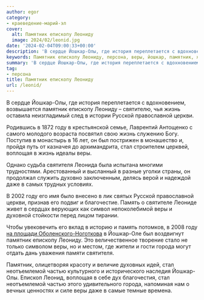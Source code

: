 ```yaml
---
author: egor
category:
- краеведение-марий-эл
cover:
  alt: Памятник епископу Леониду
  image: 2024/02/leonid.jpg
date: '2024-02-04T09:00:33+00:00'
description: 'В сердце Йошкар-Олы, где история переплетается с вдохновением, возвышается памятник епископу Леониду – святителю, чья жизнь оставила неизгладимый след в...'
keywords: Памятник епископу Леониду, персона, веры, йошкар, памятник, жизнь, году, стал, олы, епископу, леониду, русской, православной, церкви, воплощая, святителя, память
summary: 'В сердце Йошкар-Олы, где история переплетается с вдохновением, возвышается памятник епископу Леониду – святителю, чья жизнь оставила неизгладимый след в...'
tag:
- персона
title: Памятник епископу Леониду
url: /leonid/
---
```


В сердце Йошкар-Олы, где история переплетается с вдохновением, возвышается памятник епископу Леониду – святителю, чья жизнь оставила неизгладимый след в истории Русской православной церкви.

Родившись в 1872 году в крестьянской семье, Лаврентий Антощенко с самого молодого возраста посвятил свою жизнь служению Богу. Поступив в монастырь в 16 лет, он был пострижен в монашество и, пройдя путь от казначея до архимандрита, стал строителем церквей, воплощая в жизнь идеалы веры.

Однако судьба святителя Леонида была испытана многими трудностями. Арестованный и высланный в разные уголки страны, он продолжал служить духовно заключенным, делясь верой и надеждой даже в самых трудных условиях.

В 2002 году его имя было внесено в лик святых Русской православной церкви, признав его подвиг и благочестие. Память о святителе Леониде живет в сердцах верующих как символ непоколебимой веры и духовной стойкости перед лицом тирании.

Чтобы увековечить его вклад в историю и память потомков, в 2008 году [на площади Оболенского-Ноготкова](/nogotkov-obolenskij/) в Йошкар-Оле был воздвигнут памятник епископу Леониду. Это величественное творение стало не только символом веры, но и местом, где жители и гости города могут отдать дань уважения памяти святителя.

Памятник, олицетворяя красоту и величие духовных идей, стал неотъемлемой частью культурного и исторического наследия Йошкар-Олы. Епископ Леонид, воплощая в себе дух благочестия, стал неотъемлемой частью этого удивительного города, напоминая нам о вечных ценностях и силе веры даже в самые темные времена.